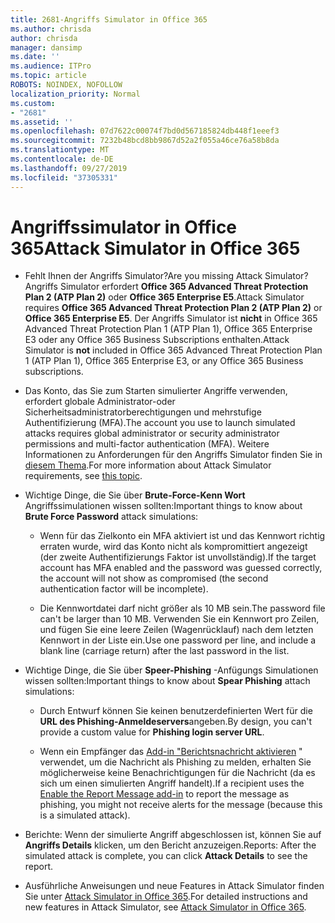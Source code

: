```yaml
---
title: 2681-Angriffs Simulator in Office 365
ms.author: chrisda
author: chrisda
manager: dansimp
ms.date: ''
ms.audience: ITPro
ms.topic: article
ROBOTS: NOINDEX, NOFOLLOW
localization_priority: Normal
ms.custom:
- "2681"
ms.assetid: ''
ms.openlocfilehash: 07d7622c00074f7bd0d567185824db448f1eeef3
ms.sourcegitcommit: 7232b48bcd8bb9867d52a2f055a46ce76a58b8da
ms.translationtype: MT
ms.contentlocale: de-DE
ms.lasthandoff: 09/27/2019
ms.locfileid: "37305331"
---
```

# <a name="attack-simulator-in-office-365"></a><span data-ttu-id="121c1-102">Angriffssimulator in Office 365</span><span class="sxs-lookup"><span data-stu-id="121c1-102">Attack Simulator in Office 365</span></span>

- <span data-ttu-id="121c1-103">Fehlt Ihnen der Angriffs Simulator?</span><span class="sxs-lookup"><span data-stu-id="121c1-103">Are you missing Attack Simulator?</span></span> <span data-ttu-id="121c1-104">Angriffs Simulator erfordert **Office 365 Advanced Threat Protection Plan 2 (ATP Plan 2)** oder **Office 365 Enterprise E5**.</span><span class="sxs-lookup"><span data-stu-id="121c1-104">Attack Simulator requires **Office 365 Advanced Threat Protection Plan 2 (ATP Plan 2)** or **Office 365 Enterprise E5**.</span></span> <span data-ttu-id="121c1-105">Der Angriffs Simulator ist **nicht** in Office 365 Advanced Threat Protection Plan 1 (ATP Plan 1), Office 365 Enterprise E3 oder any Office 365 Business Subscriptions enthalten.</span><span class="sxs-lookup"><span data-stu-id="121c1-105">Attack Simulator is **not** included in Office 365 Advanced Threat Protection Plan 1 (ATP Plan 1), Office 365 Enterprise E3, or any Office 365 Business subscriptions.</span></span>

- <span data-ttu-id="121c1-106">Das Konto, das Sie zum Starten simulierter Angriffe verwenden, erfordert globale Administrator-oder Sicherheitsadministratorberechtigungen und mehrstufige Authentifizierung (MFA).</span><span class="sxs-lookup"><span data-stu-id="121c1-106">The account you use to launch simulated attacks requires global administrator or security administrator permissions and multi-factor authentication (MFA).</span></span> <span data-ttu-id="121c1-107">Weitere Informationen zu Anforderungen für den Angriffs Simulator finden Sie in [diesem Thema](https://docs.microsoft.com/office365/securitycompliance/attack-simulator#before-you-begin).</span><span class="sxs-lookup"><span data-stu-id="121c1-107">For more information about Attack Simulator requirements, see [this topic](https://docs.microsoft.com/office365/securitycompliance/attack-simulator#before-you-begin).</span></span>

- <span data-ttu-id="121c1-108">Wichtige Dinge, die Sie über **Brute-Force-Kenn Wort** Angriffssimulationen wissen sollten:</span><span class="sxs-lookup"><span data-stu-id="121c1-108">Important things to know about **Brute Force Password** attack simulations:</span></span>

  - <span data-ttu-id="121c1-109">Wenn für das Zielkonto ein MFA aktiviert ist und das Kennwort richtig erraten wurde, wird das Konto nicht als kompromittiert angezeigt (der zweite Authentifizierungs Faktor ist unvollständig).</span><span class="sxs-lookup"><span data-stu-id="121c1-109">If the target account has MFA enabled and the password was guessed correctly, the account will not show as compromised (the second authentication factor will be incomplete).</span></span>

  - <span data-ttu-id="121c1-110">Die Kennwortdatei darf nicht größer als 10 MB sein.</span><span class="sxs-lookup"><span data-stu-id="121c1-110">The password file can't be larger than 10 MB.</span></span> <span data-ttu-id="121c1-111">Verwenden Sie ein Kennwort pro Zeilen, und fügen Sie eine leere Zeilen (Wagenrücklauf) nach dem letzten Kennwort in der Liste ein.</span><span class="sxs-lookup"><span data-stu-id="121c1-111">Use one password per line, and include a blank line (carriage return) after the last password in the list.</span></span>

- <span data-ttu-id="121c1-112">Wichtige Dinge, die Sie über **Speer-Phishing** -Anfügungs Simulationen wissen sollten:</span><span class="sxs-lookup"><span data-stu-id="121c1-112">Important things to know about **Spear Phishing** attach simulations:</span></span>

  - <span data-ttu-id="121c1-113">Durch Entwurf können Sie keinen benutzerdefinierten Wert für die **URL des Phishing-Anmeldeservers**angeben.</span><span class="sxs-lookup"><span data-stu-id="121c1-113">By design, you can't provide a custom value for **Phishing login server URL**.</span></span>

  - <span data-ttu-id="121c1-114">Wenn ein Empfänger das [Add-in "Berichtsnachricht aktivieren](https://docs.microsoft.com/microsoft-365/security/office-365-security/enable-the-report-message-add-in) " verwendet, um die Nachricht als Phishing zu melden, erhalten Sie möglicherweise keine Benachrichtigungen für die Nachricht (da es sich um einen simulierten Angriff handelt).</span><span class="sxs-lookup"><span data-stu-id="121c1-114">If a recipient uses the [Enable the Report Message add-in](https://docs.microsoft.com/microsoft-365/security/office-365-security/enable-the-report-message-add-in) to report the message as phishing, you might not receive alerts for the message (because this is a simulated attack).</span></span>

- <span data-ttu-id="121c1-115">Berichte: Wenn der simulierte Angriff abgeschlossen ist, können Sie auf **Angriffs Details** klicken, um den Bericht anzuzeigen.</span><span class="sxs-lookup"><span data-stu-id="121c1-115">Reports: After the simulated attack is complete, you can click **Attack Details** to see the report.</span></span>

- <span data-ttu-id="121c1-116">Ausführliche Anweisungen und neue Features in Attack Simulator finden Sie unter [Attack Simulator in Office 365](https://docs.microsoft.com/microsoft-365/security/office-365-security/attack-simulator).</span><span class="sxs-lookup"><span data-stu-id="121c1-116">For detailed instructions and new features in Attack Simulator, see [Attack Simulator in Office 365](https://docs.microsoft.com/microsoft-365/security/office-365-security/attack-simulator).</span></span>
